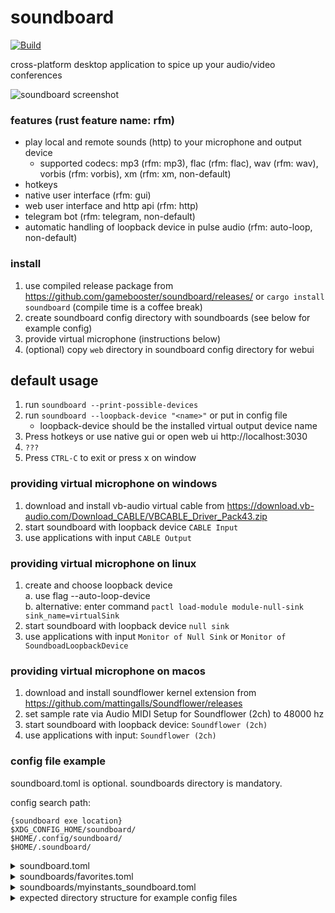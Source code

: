 # soundboard

[![Build](https://github.com/gamebooster/soundboard/workflows/Build/badge.svg)](https://github.com/gamebooster/soundboard/actions?query=workflow%3ABuild)

cross-platform desktop application to spice up your audio/video conferences


![soundboard screenshot](https://i.imgur.com/5OBElu2.png)

### features (rust feature name: rfm)

* play local and remote sounds (http) to your microphone and output device
   * supported codecs: mp3 (rfm: mp3), flac (rfm: flac), wav (rfm: wav), vorbis (rfm: vorbis), xm (rfm: xm, non-default)
* hotkeys
* native user interface (rfm: gui)
* web user interface and http api (rfm: http)
* telegram bot (rfm: telegram, non-default)
* automatic handling of loopback device in pulse audio (rfm: auto-loop, non-default)

### install

1. use compiled release package from https://github.com/gamebooster/soundboard/releases/
or `cargo install soundboard` (compile time is a coffee break)
2. create soundboard config directory with soundboards (see below for example config)
3. provide virtual microphone (instructions below)
4. (optional) copy `web` directory in soundboard config directory for webui

## default usage

1. run `soundboard --print-possible-devices`
2. run `soundboard --loopback-device "<name>"` or put in config file
    * loopback-device should be the installed virtual output device name
3. Press hotkeys or use native gui or open web ui http://localhost:3030
4. `???`
5. Press `CTRL-C` to exit or press x on window

### providing virtual microphone on windows

1. download and install vb-audio virtual cable from https://download.vb-audio.com/Download_CABLE/VBCABLE_Driver_Pack43.zip
2. start soundboard with loopback device `CABLE Input` 
3. use applications with input `CABLE Output`

### providing virtual microphone on linux 
1. create and choose loopback device   
    a. use flag --auto-loop-device   
    b. alternative: enter command `pactl load-module module-null-sink sink_name=virtualSink`   
2. start soundboard with loopback device `null sink`
3. use applications with input `Monitor of Null Sink` or `Monitor of SoundboadLoopbackDevice`

### providing virtual microphone on macos
1. download and install soundflower kernel extension from https://github.com/mattingalls/Soundflower/releases
2. set sample rate via Audio MIDI Setup for Soundflower (2ch) to 48000 hz
3. start soundboard with loopback device: `Soundflower (2ch)`
4. use applications with input: `Soundflower (2ch)`

### config file example

soundboard.toml is optional. soundboards directory is mandatory.

config search path:
````
{soundboard exe location}
$XDG_CONFIG_HOME/soundboard/
$HOME/.config/soundboard/
$HOME/.soundboard/
````

<details>
  <summary>soundboard.toml</summary>

````
# input_device = "Mikrofonarray (Realtek High Definition Audio(SST))" # optional else default device
# output_device = "Speaker/HP (Realtek High Definition Audio(SST))" # optional else default device
loopback_device = "CABLE Input (VB-Audio Virtual Cable)" # required: change to your virtual loopback output

stop_hotkey = "ALT-S" # stop all sound
http_server = true # api and webui; 3030 is the default port
no_gui = false # no native gui
````
</details>


<details>
  <summary>soundboards/favorites.toml</summary>

````
name = 'favorites'
position = 0

[[sound]]
name = 'Nicht so tief, Rüdiger!'
path = 'nicht-so-tief-rudiger.mp3'
hotkey = 'CTRL-P'
````
</details>


<details>
  <summary>soundboards/myinstants_soundboard.toml</summary>

````
name = "Myinstants.com"

[[sound]]
name="Sad Trombone"
path="https://www.myinstants.com//media/sounds/sadtrombone.swf.mp3"

[[sound]]
name="Dramatic Chipmunk"
path="https://www.myinstants.com//media/sounds/dramatic.swf.mp3"
````
</details>

<details>
  <summary>expected directory structure for example config files</summary>

````
soundboard.toml
soundboards/
  favorites/
    nicht-so-tief-rudiger.mp3
  favorites.toml
  myinstants_soundboard.toml
````
</details>
